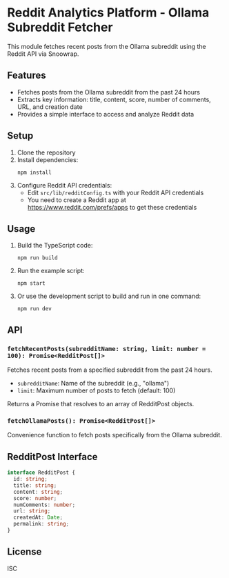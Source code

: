# Reddit Analytics Platform - Ollama Subreddit Fetcher

This module fetches recent posts from the Ollama subreddit using the Reddit API via Snoowrap.

## Features

- Fetches posts from the Ollama subreddit from the past 24 hours
- Extracts key information: title, content, score, number of comments, URL, and creation date
- Provides a simple interface to access and analyze Reddit data

## Setup

1. Clone the repository
2. Install dependencies:
   ```
   npm install
   ```
3. Configure Reddit API credentials:
   - Edit `src/lib/redditConfig.ts` with your Reddit API credentials
   - You need to create a Reddit app at https://www.reddit.com/prefs/apps to get these credentials

## Usage

1. Build the TypeScript code:
   ```
   npm run build
   ```

2. Run the example script:
   ```
   npm start
   ```

3. Or use the development script to build and run in one command:
   ```
   npm run dev
   ```

## API

### `fetchRecentPosts(subredditName: string, limit: number = 100): Promise<RedditPost[]>`

Fetches recent posts from a specified subreddit from the past 24 hours.

- `subredditName`: Name of the subreddit (e.g., "ollama")
- `limit`: Maximum number of posts to fetch (default: 100)

Returns a Promise that resolves to an array of RedditPost objects.

### `fetchOllamaPosts(): Promise<RedditPost[]>`

Convenience function to fetch posts specifically from the Ollama subreddit.

## RedditPost Interface

```typescript
interface RedditPost {
  id: string;
  title: string;
  content: string;
  score: number;
  numComments: number;
  url: string;
  createdAt: Date;
  permalink: string;
}
```

## License

ISC 